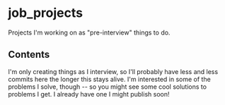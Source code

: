 # job_projects
Projects I'm working on as "pre-interview" things to do.

## Contents
I'm only creating things as I interview, so I'll probably have less and less commits here the longer this stays alive.
I'm interested in some of the problems I solve, though -- so you might see some cool solutions to problems I get. 
I already have one I might publish soon!
